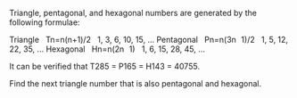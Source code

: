   <p>Triangle, pentagonal, and hexagonal numbers are generated by the following formulae:</p>      Triangle  &nbsp;  Tn=n(n+1)/2  &nbsp;  1, 3, 6, 10, 15, ...      Pentagonal  &nbsp;  Pn=n(3n<img src='images/symbol_minus.gif' width='9' height='3' alt='&minus;' border='0' style='vertical-align:middle;' />1)/2  &nbsp;  1, 5, 12, 22, 35, ...      Hexagonal  &nbsp;  Hn=n(2n<img src='images/symbol_minus.gif' width='9' height='3' alt='&minus;' border='0' style='vertical-align:middle;' />1)  &nbsp;  1, 6, 15, 28, 45, ...      <p>It can be verified that T285 = P165 = H143 = 40755.</p>  <p>Find the next triangle number that is also pentagonal and hexagonal.</p>    